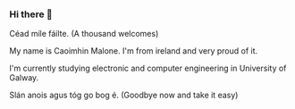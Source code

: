 ### Hi there 👋

Céad míle fáilte. (A thousand welcomes)

My name is Caoimhin Malone. I'm from ireland and very proud of it.

I'm currently studying electronic and computer engineering in University of Galway.

Slán anois agus tóg go bog é. (Goodbye now and take it easy)

<!--
**caoimhin-m/caoimhin-m** is a ✨ _special_ ✨ repository because its `README.md` (this file) appears on your GitHub profile.

Here are some ideas to get you started:

- 🔭 I’m currently working on ...
- 🌱 I’m currently learning ...
- 👯 I’m looking to collaborate on ...
- 🤔 I’m looking for help with ...
- 💬 Ask me about ...
- 📫 How to reach me: ...
- 😄 Pronouns: ...
- ⚡ Fun fact: ...
-->
